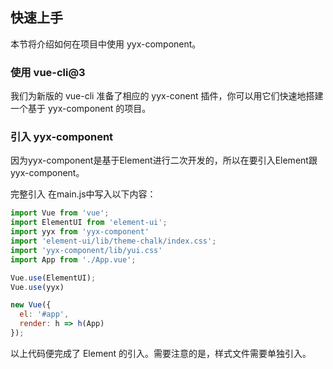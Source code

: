 ## 快速上手
本节将介绍如何在项目中使用 yyx-component。

### 使用 vue-cli@3
我们为新版的 vue-cli 准备了相应的 yyx-conent 插件，你可以用它们快速地搭建一个基于 yyx-component 的项目。

### 引入 yyx-component
因为yyx-component是基于Element进行二次开发的，所以在要引入Element跟yyx-component。

完整引入
在main.js中写入以下内容：
```js
import Vue from 'vue';
import ElementUI from 'element-ui';
import yyx from 'yyx-component'
import 'element-ui/lib/theme-chalk/index.css';
import 'yyx-component/lib/yui.css'
import App from './App.vue';

Vue.use(ElementUI);
Vue.use(yyx)

new Vue({
  el: '#app',
  render: h => h(App)
});
```

以上代码便完成了 Element 的引入。需要注意的是，样式文件需要单独引入。
